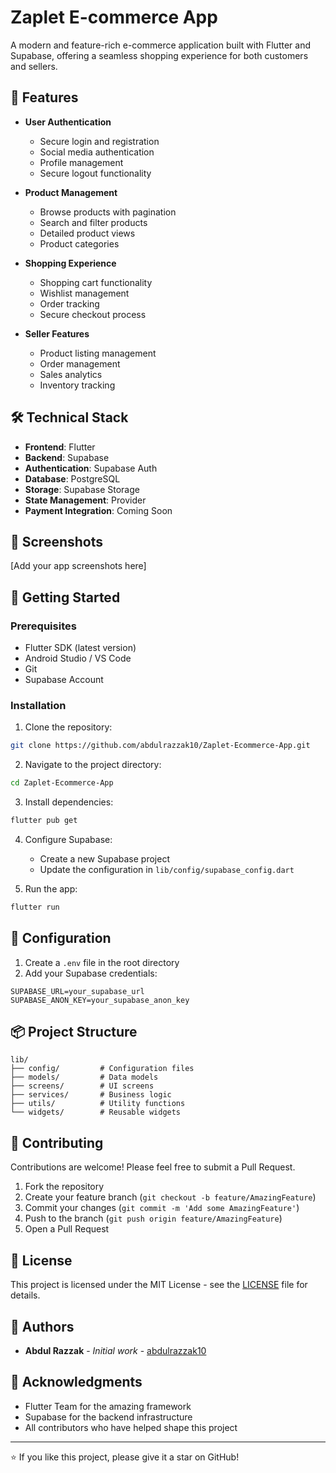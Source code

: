 # Zaplet E-commerce App

A modern and feature-rich e-commerce application built with Flutter and Supabase, offering a seamless shopping experience for both customers and sellers.

## 🌟 Features

- **User Authentication**
  - Secure login and registration
  - Social media authentication
  - Profile management
  - Secure logout functionality

- **Product Management**
  - Browse products with pagination
  - Search and filter products
  - Detailed product views
  - Product categories

- **Shopping Experience**
  - Shopping cart functionality
  - Wishlist management
  - Order tracking
  - Secure checkout process

- **Seller Features**
  - Product listing management
  - Order management
  - Sales analytics
  - Inventory tracking

## 🛠️ Technical Stack

- **Frontend**: Flutter
- **Backend**: Supabase
- **Authentication**: Supabase Auth
- **Database**: PostgreSQL
- **Storage**: Supabase Storage
- **State Management**: Provider
- **Payment Integration**: Coming Soon

## 📱 Screenshots

[Add your app screenshots here]

## 🚀 Getting Started

### Prerequisites

- Flutter SDK (latest version)
- Android Studio / VS Code
- Git
- Supabase Account

### Installation

1. Clone the repository:
```bash
git clone https://github.com/abdulrazzak10/Zaplet-Ecommerce-App.git
```

2. Navigate to the project directory:
```bash
cd Zaplet-Ecommerce-App
```

3. Install dependencies:
```bash
flutter pub get
```

4. Configure Supabase:
   - Create a new Supabase project
   - Update the configuration in `lib/config/supabase_config.dart`

5. Run the app:
```bash
flutter run
```

## 🔧 Configuration

1. Create a `.env` file in the root directory
2. Add your Supabase credentials:
```
SUPABASE_URL=your_supabase_url
SUPABASE_ANON_KEY=your_supabase_anon_key
```

## 📦 Project Structure

```
lib/
├── config/         # Configuration files
├── models/         # Data models
├── screens/        # UI screens
├── services/       # Business logic
├── utils/          # Utility functions
└── widgets/        # Reusable widgets
```

## 🤝 Contributing

Contributions are welcome! Please feel free to submit a Pull Request.

1. Fork the repository
2. Create your feature branch (`git checkout -b feature/AmazingFeature`)
3. Commit your changes (`git commit -m 'Add some AmazingFeature'`)
4. Push to the branch (`git push origin feature/AmazingFeature`)
5. Open a Pull Request

## 📄 License

This project is licensed under the MIT License - see the [LICENSE](LICENSE) file for details.

## 👥 Authors

- **Abdul Razzak** - *Initial work* - [abdulrazzak10](https://github.com/abdulrazzak10)

## 🙏 Acknowledgments

- Flutter Team for the amazing framework
- Supabase for the backend infrastructure
- All contributors who have helped shape this project

---

⭐️ If you like this project, please give it a star on GitHub!
